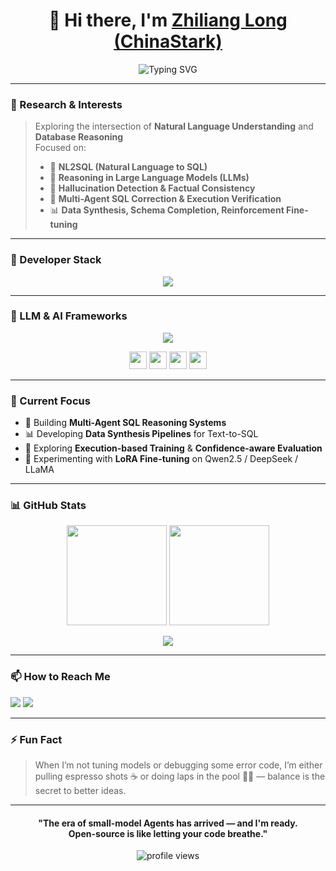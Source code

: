 <!-- Profile Header -->
<h1 align="center">👋 Hi there, I'm <a href="https://github.com/ChinaStark">Zhiliang Long (ChinaStark)</a></h1>

<!-- Dynamic typing headline -->
<p align="center">
  <img src="https://readme-typing-svg.demolab.com?font=Fira+Code&weight=500&size=20&pause=1200&center=true&vCenter=true&width=880&lines=Building+intelligent+agents+for+the+next+generation+of+LLMs...;Less+is+more:+small-model+agents+%26+open-source;NL2SQL+%7C+Hallucination+Mitigation+%7C+Reasoning+Reliability" alt="Typing SVG" />
</p>

---

### 🧠 Research & Interests

> Exploring the intersection of **Natural Language Understanding** and **Database Reasoning**  
> Focused on:
> - 🧩 **NL2SQL (Natural Language to SQL)**
> - 🧮 **Reasoning in Large Language Models (LLMs)**
> - 🧰 **Hallucination Detection & Factual Consistency**
> - 🧱 **Multi-Agent SQL Correction & Execution Verification**
> - 📊 **Data Synthesis, Schema Completion, Reinforcement Fine-tuning**

---

### 🧰 Developer Stack

<!-- 🧰 Developer Stack -->

<p align="center">
  <img src="https://skillicons.dev/icons?i=c,cpp,java,python,vue,js,html,css,spring,mysql,redis,docker,linux,git&perline=18" />
</p>

---

### 🤖 LLM & AI Frameworks
<!-- 🤖 LLM & AI Frameworks -->

<p align="center">
  <img src="https://skillicons.dev/icons?i=pytorch,anaconda&perline=10" />
  
</p>
<p align="center">
  <img src="https://img.shields.io/badge/DeepSpeed-0078D4?style=for-the-badge&logo=azuredevops&logoColor=white" height="28" />
  <img src="https://img.shields.io/badge/vLLM-000000?style=for-the-badge&logo=openai&logoColor=white" height="28" />
  <img src="https://img.shields.io/badge/LlamaFactory-1a1a1a?style=for-the-badge&logo=meta&logoColor=white" height="28" />
  <img src="https://img.shields.io/badge/Unsloth-00C4B3?style=for-the-badge&logo=python&logoColor=white" height="28" />
</p>

---

### 🚀 Current Focus
- 🤖 Building **Multi-Agent SQL Reasoning Systems**
- 📊 Developing **Data Synthesis Pipelines** for Text-to-SQL
- 🧠 Exploring **Execution-based Training** & **Confidence-aware Evaluation**
- 🔬 Experimenting with **LoRA Fine-tuning** on Qwen2.5 / DeepSeek / LLaMA

---

### 📊 GitHub Stats

<p align="center">
  <img src="https://github-readme-stats.vercel.app/api?username=ChinaStark&show_icons=true&theme=tokyonight&hide_border=true" height="160" />
  <img src="https://github-readme-stats.vercel.app/api/top-langs/?username=ChinaStark&layout=compact&theme=tokyonight&hide_border=true" height="160" />
</p>

<p align="center">
  <img src="https://github-profile-trophy.vercel.app/?username=ChinaStark&theme=onedark&no-frame=true&no-bg=true&row=1&column=6" />
</p>

---

### 📫 How to Reach Me
<p align="left">
  <a href="mailto:longzhiliang@outlook.com"><img src="https://img.shields.io/badge/Outlook-%230078D4.svg?style=for-the-badge&logo=Microsoft-Outlook&logoColor=white"/></a>
  <a href="https://linkedin.com/in/chinastark"><img src="https://img.shields.io/badge/LinkedIn-%230A66C2.svg?style=for-the-badge&logo=LinkedIn&logoColor=white"/></a>
</p>

---

### ⚡ Fun Fact
> When I’m not tuning models or debugging some error code, I’m either pulling espresso shots ☕ or doing laps in the pool 🏊‍♂️ — balance is the secret to better ideas. 

---

<h4 align="center">
  "The era of small-model Agents has arrived — and I'm ready.<br>
  Open-source is like letting your code breathe."
</h4>

<p align="center">
  <img src="https://komarev.com/ghpvc/?username=ChinaStark&label=Profile%20Views&color=0e75b6&style=flat" alt="profile views" />
</p>
